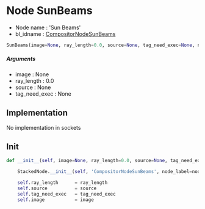 # Node SunBeams

- Node name : 'Sun Beams'
- bl_idname : [CompositorNodeSunBeams](https://docs.blender.org/api/current/bpy.types.{bl_idname}.html)


``` python
SunBeams(image=None, ray_length=0.0, source=None, tag_need_exec=None, node_label=None, node_color=None)
```
##### Arguments

- image : None
- ray_length : 0.0
- source : None
- tag_need_exec : None

## Implementation

No implementation in sockets

## Init

``` python
def __init__(self, image=None, ray_length=0.0, source=None, tag_need_exec=None, node_label=None, node_color=None):

    StackedNode.__init__(self, 'CompositorNodeSunBeams', node_label=node_label, node_color=node_color)

    self.ray_length      = ray_length
    self.source          = source
    self.tag_need_exec   = tag_need_exec
    self.image           = image
```
